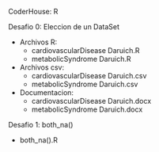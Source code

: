 CoderHouse: R

Desafio 0: Eleccion de un DataSet
- Archivos R:
  - cardiovascularDisease Daruich.R
  - metabolicSyndrome Daruich.R
- Archivos csv:
  - cardiovascularDisease Daruich.csv
  - metabolicSyndrome Daruich.csv
- Documentacion:
  - cardiovascularDisease Daruich.docx
  - metabolicSyndrome Daruich.docx
 
Desafio 1: both_na()
- both_na().R
